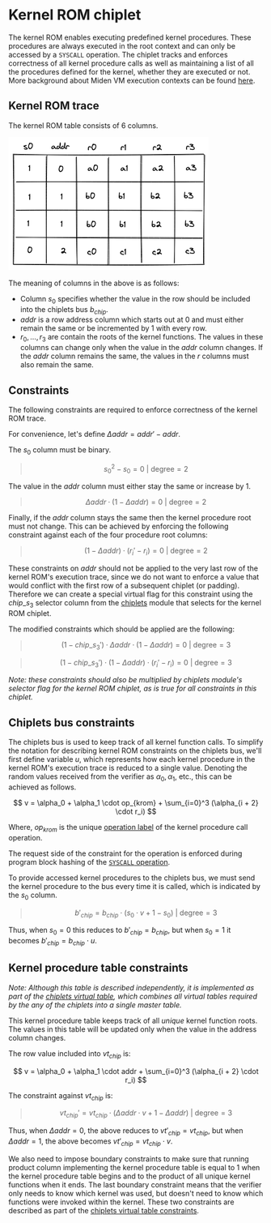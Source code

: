 # Kernel ROM chiplet
The kernel ROM enables executing predefined kernel procedures. These procedures are always executed in the root context and can only be accessed by a `SYSCALL` operation. The chiplet tracks and enforces correctness of all kernel procedure calls as well as maintaining a list of all the procedures defined for the kernel, whether they are executed or not. More background about Miden VM execution contexts can be found [here](../../user_docs/assembly/execution_contexts.md).

## Kernel ROM trace
The kernel ROM table consists of 6 columns.

![kernel_rom_execution_trace](../../assets/design/chiplets/kernel_rom/kernel_rom_execution_trace.png)

The meaning of columns in the above is as follows:
- Column $s_0$ specifies whether the value in the row should be included into the chiplets bus $b_{chip}$.
- $addr$ is a row address column which starts out at $0$ and must either remain the same or be incremented by $1$ with every row.
- $r_0, ..., r_3$ are contain the roots of the kernel functions. The values in these columns can change only when the value in the $addr$ column changes. If the $addr$ column remains the same, the values in the $r$ columns must also remain the same.

## Constraints

The following constraints are required to enforce correctness of the kernel ROM trace.

For convenience, let's define $\Delta addr = addr' - addr$.

The $s_0$ column must be binary.

> $$
s_0^2 - s_0 = 0 \text{ | degree} = 2
$$

The value in the $addr$ column must either stay the same or increase by $1$.

> $$
\Delta addr \cdot (1 - \Delta addr) = 0 \text{ | degree} = 2
$$

Finally, if the $addr$ column stays the same then the kernel procedure root must not change. This can be achieved by enforcing the following constraint against each of the four procedure root columns:

> $$
(1 - \Delta addr) \cdot (r_i' - r_i) = 0 \text{ | degree} = 2
$$

These constraints on $addr$ should not be applied to the very last row of the kernel ROM's execution trace, since we do not want to enforce a value that would conflict with the first row of a subsequent chiplet (or padding). Therefore we can create a special virtual flag for this constraint using the $chip\_s_3$ selector column from the [chiplets](main.md) module that selects for the kernel ROM chiplet.

The modified constraints which should be applied are the following:

>$$
(1 - chip\_s_3') \cdot \Delta addr \cdot (1 - \Delta addr) = 0 \text{ | degree} = 3
$$

>$$
(1 - chip\_s_3') \cdot (1 - \Delta addr) \cdot (r_i' - r_i) = 0 \text{ | degree} = 3
$$

_Note: these constraints should also be multiplied by chiplets module's selector flag for the kernel ROM chiplet, as is true for all constraints in this chiplet._

## Chiplets bus constraints

The chiplets bus is used to keep track of all kernel function calls. To simplify the notation for describing kernel ROM constraints on the chiplets bus, we'll first define variable $u$, which represents how each kernel procedure in the kernel ROM's execution trace is reduced to a single value. Denoting the random values received from the verifier as $\alpha_0, \alpha_1$, etc., this can be achieved as follows.

$$
v = \alpha_0 + \alpha_1 \cdot op_{krom} + \sum_{i=0}^3 (\alpha_{i + 2} \cdot r_i)
$$

Where, $op_{krom}$ is the unique [operation label](./main.md#operation-labels) of the kernel procedure call operation.

The request side of the constraint for the operation is enforced during program block hashing of the [`SYSCALL` operation](../decoder/constraints.md#block-hash-computation-constraints).

To provide accessed kernel procedures to the chiplets bus, we must send the kernel procedure to the bus every time it is called, which is indicated by the $s_0$ column.

> $$
b'_{chip} = b_{chip} \cdot (s_0 \cdot v + 1 - s_0) \text{ | degree} = 3
$$

Thus, when $s_0 = 0$ this reduces to $b'_{chip} = b_{chip}$, but when $s_0=1$ it becomes $b'_{chip} = b_{chip} \cdot u$.

## Kernel procedure table constraints
*Note: Although this table is described independently, it is implemented as part of the [chiplets virtual table](../chiplets/main.md#chiplets-virtual-table), which combines all virtual tables required by the any of the chiplets into a single master table.*

This kernel procedure table keeps track of all *unique* kernel function roots. The values in this table will be updated only when the value in the address column changes.

The row value included into $vt_{chip}$ is:

$$
v = \alpha_0 + \alpha_1 \cdot addr + \sum_{i=0}^3 (\alpha_{i + 2} \cdot r_i)
$$

The constraint against $vt_{chip}$ is:

> $$
vt_{chip}' = vt_{chip} \cdot (\Delta addr \cdot v + 1 - \Delta addr) \text{ | degree} = 3
$$

Thus, when $\Delta addr = 0$, the above reduces to $vt'_{chip}=vt_{chip}$, but when $\Delta addr = 1$, the above becomes $vt'_{chip} = vt_{chip} \cdot v$.

We also need to impose boundary constraints to make sure that running product column implementing the kernel procedure table is equal to $1$ when the kernel procedure table begins and to the product of all unique kernel functions when it ends. The last boundary constraint means that the verifier only needs to know which kernel was used, but doesn't need to know which functions were invoked within the kernel. These two constraints are described as part of the [chiplets virtual table constraints](../chiplets/main.md#chiplets-virtual-table-constraints).